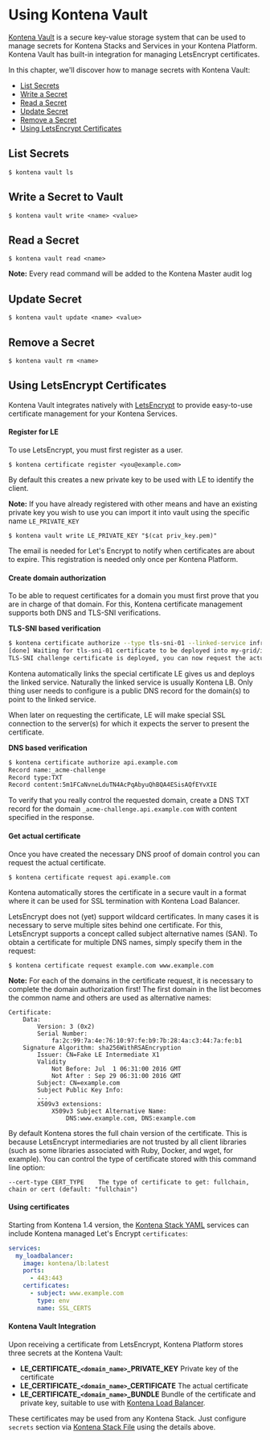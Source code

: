 # Using Kontena Vault

[Kontena Vault](./README.md#kontena-vault) is a secure key-value storage system that can be used to manage secrets for Kontena Stacks and Services in your Kontena Platform. Kontena Vault has built-in integration for managing LetsEncrypt certificates.

In this chapter, we'll discover how to manage secrets with Kontena Vault:

* [List Secrets](#list-secrets)
* [Write a Secret](#write-a-secret-to-vault)
* [Read a Secret](#read-a-secret)
* [Update Secret](#update-secret)
* [Remove a Secret](#remove-a-secret)
* [Using LetsEncrypt Certificates](#using-letsencrypt-certificates)

## List Secrets

```
$ kontena vault ls
```

## Write a Secret to Vault

```
$ kontena vault write <name> <value>
```

## Read a Secret

```
$ kontena vault read <name>
```

**Note:** Every read command will be added to the Kontena Master audit log

## Update Secret

```
$ kontena vault update <name> <value>
```

## Remove a Secret

```
$ kontena vault rm <name>
```

## Using LetsEncrypt Certificates

Kontena Vault integrates natively with [LetsEncrypt](https://letsencrypt.org) to provide easy-to-use certificate management for your Kontena Services.

#### Register for LE

To use LetsEncrypt, you must first register as a user.

```
$ kontena certificate register <you@example.com>
```

By default this creates a new private key to be used with LE to identify the client.

**Note:** If you have already registered with other means and have an existing private key you wish to use you can import it into vault using the specific name `LE_PRIVATE_KEY`

```
$ kontena vault write LE_PRIVATE_KEY "$(cat priv_key.pem)"
```

The email is needed for Let's Encrypt to notify when certificates are about to expire. This registration is needed only once per Kontena Platform.

#### Create domain authorization

To be able to request certificates for a domain you must first prove that you are in charge of that domain. For this, Kontena certificate management supports both DNS and TLS-SNI verifications.

**TLS-SNI based verification**

```bash
$ kontena certificate authorize --type tls-sni-01 --linked-service infra/lb api.example.com
[done] Waiting for tls-sni-01 certificate to be deployed into my-grid/infra/lb
TLS-SNI challenge certificate is deployed, you can now request the actual certificate
```

Kontena automatically links the special certificate LE gives us and deploys the linked service. Naturally the linked service is usually Kontena LB. Only thing user needs to configure is a public DNS record for the domain(s) to point to the linked service.

When later on requesting the certificate, LE will make special SSL connection to the server(s) for which it expects the server to present the certificate.


**DNS based verification**

```bash
$ kontena certificate authorize api.example.com
Record name:_acme-challenge
Record type:TXT
Record content:5m1FCaNvneLduTN4AcPqAbyuQhBQA4ESisAQfEYvXIE
```

To verify that you really control the requested domain, create a DNS TXT record for the domain `_acme-challenge.api.example.com` with content specified in the response.

#### Get actual certificate

Once you have created the necessary DNS proof of domain control you can request the actual certificate.

```
$ kontena certificate request api.example.com

```

Kontena automatically stores the certificate in a secure vault in a format where it can be used for SSL termination with Kontena Load Balancer.

LetsEncrypt does not (yet) support wildcard certificates. In many cases it is necessary to serve multiple sites behind one certificate. For this, LetsEncrypt supports a concept called subject alternative names (SAN). To obtain a certificate for multiple DNS names, simply specify them in the request:

```
$ kontena certificate request example.com www.example.com
```
**Note:** For each of the domains in the certificate request, it is necessary to complete the domain authorization first! The first domain in the list becomes the common name and others are used as alternative names:

```
Certificate:
    Data:
        Version: 3 (0x2)
        Serial Number:
            fa:2c:99:7a:4e:76:10:97:fe:b9:7b:28:4a:c3:44:7a:fe:b1
    Signature Algorithm: sha256WithRSAEncryption
        Issuer: CN=Fake LE Intermediate X1
        Validity
            Not Before: Jul  1 06:31:00 2016 GMT
            Not After : Sep 29 06:31:00 2016 GMT
        Subject: CN=example.com
        Subject Public Key Info:
        ...
        X509v3 extensions:
            X509v3 Subject Alternative Name:
                DNS:www.example.com, DNS:example.com
```

By default Kontena stores the full chain version of the certificate. This is because LetsEncrypt intermediaries are not trusted by all client libraries (such as some libraries associated with Ruby, Docker, and wget, for example). You can control the type of certificate stored with this command line option:

```
--cert-type CERT_TYPE    The type of certificate to get: fullchain, chain or cert (default: "fullchain")
```

#### Using certificates

Starting from Kontena 1.4 version, the [Kontena Stack YAML](stack-file#using-certificates) services can include Kontena managed Let's Encrypt `certificates`:


```yaml
services:
  my_loadbalancer:
    image: kontena/lb:latest
    ports:
      - 443:443
    certificates:
      - subject: www.example.com
        type: env
        name: SSL_CERTS
```

#### Kontena Vault Integration

Upon receiving a certificate from LetsEncrypt, Kontena Platform stores three secrets at the Kontena Vault:

* **LE_CERTIFICATE_`<domain_name>`_PRIVATE_KEY** Private key of the certificate
* **LE_CERTIFICATE_`<domain_name>`_CERTIFICATE** The actual certificate
* **LE_CERTIFICATE_`<domain_name>`_BUNDLE** Bundle of the certificate and private key, suitable to use with [Kontena Load Balancer](loadbalancer.md).

These certificates may be used from any Kontena Stack. Just configure `secrets` section via [Kontena Stack File](stack-file.md) using the details above.
